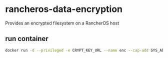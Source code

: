 # rancheros-data-encryption

Provides an encrypted filesystem on a RancherOS host

## run container

```bash
docker run -d --privileged -e CRYPT_KEY_URL --name enc --cap-add SYS_ADMIN --cap-add DAC_READ_SEARCH --cap-add MKNOD -v /mnt:/mnt -v /dev:/dev 300481/rancheros-data-encryption
```
